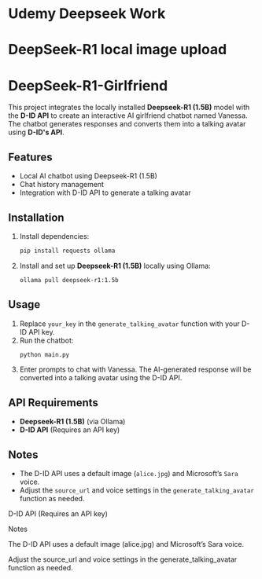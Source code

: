 # Udemy Deepseek Work
# DeepSeek-R1 local image upload

# DeepSeek-R1-Girlfriend
This project integrates the locally installed **Deepseek-R1 (1.5B)** model with the **D-ID API** to create an interactive AI girlfriend chatbot named Vanessa. The chatbot generates responses and converts them into a talking avatar using **D-ID's API**.

## Features
- Local AI chatbot using Deepseek-R1 (1.5B)
- Chat history management
- Integration with D-ID API to generate a talking avatar

## Installation
1. Install dependencies:
   ```sh
   pip install requests ollama
   ```
2. Install and set up **Deepseek-R1 (1.5B)** locally using Ollama:
   ```sh
   ollama pull deepseek-r1:1.5b
   ```

## Usage
1. Replace `your_key` in the `generate_talking_avatar` function with your D-ID API key.
2. Run the chatbot:
   ```sh
   python main.py
   ```
3. Enter prompts to chat with Vanessa. The AI-generated response will be converted into a talking avatar using the D-ID API.

## API Requirements
- **Deepseek-R1 (1.5B)** (via Ollama)
- **D-ID API** (Requires an API key)

## Notes
- The D-ID API uses a default image (`alice.jpg`) and Microsoft’s `Sara` voice.
- Adjust the `source_url` and voice settings in the `generate_talking_avatar` function as needed.


D-ID API (Requires an API key)

Notes

The D-ID API uses a default image (alice.jpg) and Microsoft’s Sara voice.

Adjust the source_url and voice settings in the generate_talking_avatar function as needed.
